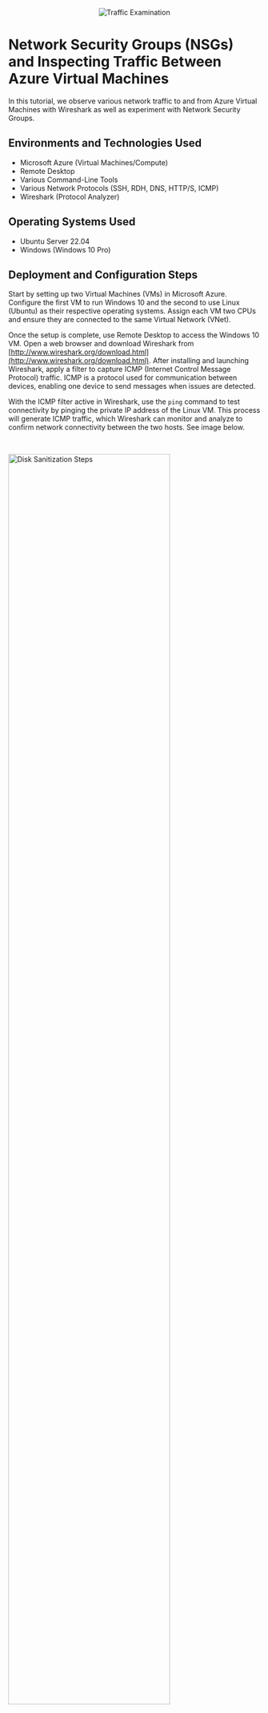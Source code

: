 <p align="center">
<img src="https://i.imgur.com/Ua7udoS.png" alt="Traffic Examination"/>
</p>

<h1>Network Security Groups (NSGs) and Inspecting Traffic Between Azure Virtual Machines</h1>
In this tutorial, we observe various network traffic to and from Azure Virtual Machines with Wireshark as well as experiment with Network Security Groups. <br />

<h2>Environments and Technologies Used</h2>

- Microsoft Azure (Virtual Machines/Compute)
- Remote Desktop
- Various Command-Line Tools
- Various Network Protocols (SSH, RDH, DNS, HTTP/S, ICMP)
- Wireshark (Protocol Analyzer)

<h2>Operating Systems Used </h2>

- Ubuntu Server 22.04
- Windows (Windows 10 Pro)

<h2>Deployment and Configuration Steps</h2>

Start by setting up two Virtual Machines (VMs) in Microsoft Azure. Configure the first VM to run Windows 10 and the second to use Linux (Ubuntu) as their respective operating systems. Assign each VM two CPUs and ensure they are connected to the same Virtual Network (VNet). 

Once the setup is complete, use Remote Desktop to access the Windows 10 VM. Open a web browser and download Wireshark from [http://www.wireshark.org/download.html](http://www.wireshark.org/download.html). After installing and launching Wireshark, apply a filter to capture ICMP (Internet Control Message Protocol) traffic. ICMP is a protocol used for communication between devices, enabling one device to send messages when issues are detected. 

With the ICMP filter active in Wireshark, use the `ping` command to test connectivity by pinging the private IP address of the Linux VM. This process will generate ICMP traffic, which Wireshark can monitor and analyze to confirm network connectivity between the two hosts. See image below.
</p>
<br />

<p>
<img src="https://i.ibb.co/YQfbRzR/1.jpg" height="80%" width="80%" alt="Disk Sanitization Steps"/>
</p>
<p>
In the next phase of the lab, we will use the `ping` command with the `-t` option and the private IP address of the Linux Virtual Machine. This will initiate a continuous ping that will run indefinitely until it is manually stopped or a response is received. While the Windows 10 VM is actively pinging the Linux VM, we will switch to the Linux VM and block all ICMP traffic using its firewall. This will involve creating a new Network Security Group for the Linux VM, configured to deny ICMP traffic. Consequently, the Linux VM will stop sending echo replies.
</p>
<br />

<p>
<img src="https://i.ibb.co/GCY0QM9/2.jpg" height="80%" width="80%" alt="Ping Commmand"/>
<img src="https://i.ibb.co/Tc8BHGb/3.jpg" height="80%" width="80%" alt="icmp deny"/>

</p>
<p>
As demonstrated below, disabling incoming ICMP traffic results in the message "Request Timed Out." To re-enable ICMP traffic, adjust the settings in the Linux Network Security Group to allow it. To stop the continuous pings, press `Ctrl+C`.
</p>
<br />
<p>
<img src="https://i.ibb.co/Q8nvKP3/4.jpg" height="80%" width="80%" alt="control c"/>
</p>

<p>
Next, we will configure Wireshark on the Windows 10 VM to filter for SSH (Secure Shell) traffic as we prepare to establish an SSH connection to the Linux VM. Since SSH operates without a graphical interface, it provides direct access to the command line. In the Command Prompt, we will execute the command `ssh username@10.0.0.5`, and Wireshark will begin capturing SSH packets as the connection is established.
</p>
<br />
<p>
<img src="https://i.ibb.co/RBy8sB2/5.jpg" height="80%" width="80%" alt="ssh"/>
</p>

<p>
While monitoring SSH traffic, we will run several Linux commands and examine the corresponding traffic captured in Wireshark.

* Linux Commands
  * id
  * hostname
  * pwd
  * touch 
  * ls
</p>
<br />
<p>
<img src="https://i.ibb.co/X7GwJBV/6.jpg" height="80%" width="80%" alt="commands"/>
</p>

<p>
In Wireshark, we’ll apply a filter for DHCP (Dynamic Host Configuration Protocol), which manages the assignment of network configurations and IP addresses to devices, enabling proper communication. DHCP operates on ports 67 and 68. After applying the DHCP filter, open the command prompt and execute the command `ipconfig /renew`. This command refreshes the device’s network settings by requesting a new IP address.
</p>
<br />
<p>
<img src="https://i.ibb.co/nb2ydmH/7.jpg" height="80%" width="80%" alt="ssh"/>
</p>

<p>
The Domain Name System (DNS) translates human-readable domain names into IP addresses, allowing computers to identify each other on a network. In Wireshark, apply a DNS filter, then open the command line and type `nslookup www.google.com`. This command queries the DNS to obtain the IP address associated with Google.
</p>
<br />
<p>
<img src="https://i.ibb.co/sqskLGt/8.jpg" height="80%" width="80%" alt="dns"/>
</p>

<p>
Finally, we’ll filter for RDP (Remote Desktop Protocol) traffic by using the filter `tcp.port==3389`. This will reveal continuous traffic, as RDP streams real-time data between computers, leading to ongoing network activity as live updates are transmitted.
</p>
<br />
<p>
<img src="https://i.ibb.co/MS5txBN/9.jpg" height="80%" width="80%" alt="ssh"/>
</p>

